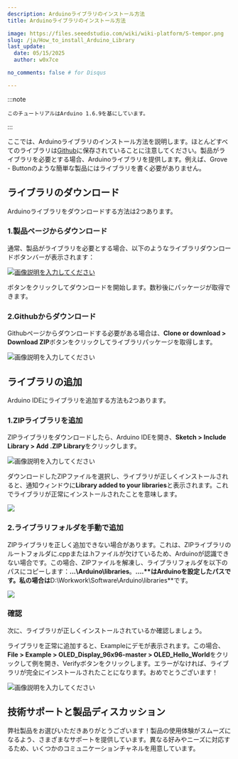 ```yaml
---
description: Arduinoライブラリのインストール方法
title: Arduinoライブラリのインストール方法

image: https://files.seeedstudio.com/wiki/wiki-platform/S-tempor.png
slug: /ja/How_to_install_Arduino_Library
last_update:
  date: 05/15/2025
  author: w0x7ce

no_comments: false # for Disqus

---
```



:::note

    このチュートリアルはArduino 1.6.9を基にしています。
:::

ここでは、Arduinoライブラリのインストール方法を説明します。ほとんどすべてのライブラリは[Github](https://github.com/Seeed-Studio)に保存されていることに注意してください。製品がライブラリを必要とする場合、Arduinoライブラリを提供します。例えば、Grove - Buttonのような簡単な製品にはライブラリを書く必要がありません。

## ライブラリのダウンロード

Arduinoライブラリをダウンロードする方法は2つあります。

### 1.製品ページからダウンロード
通常、製品がライブラリを必要とする場合、以下のようなライブラリダウンロードボタンバーが表示されます：

[![画像説明を入力してください](https://files.seeedstudio.com/wiki/Grove_OLED_1.12/images/library.png)](https://github.com/Seeed-Studio/OLED_Display_96X96/archive/master.zip)

ボタンをクリックしてダウンロードを開始します。数秒後にパッケージが取得できます。

### 2.Githubからダウンロード

Githubページからダウンロードする必要がある場合は、**Clone or download > Download ZIP**ボタンをクリックしてライブラリパッケージを取得します。

![画像説明を入力してください](https://files.seeedstudio.com/wiki/Tutorial_Add_Arduino_Library/images/github_download.png)

## ライブラリの追加

Arduino IDEにライブラリを追加する方法も2つあります。

### 1.ZIPライブラリを追加

ZIPライブラリをダウンロードしたら、Arduino IDEを開き、**Sketch > Include Library > Add .ZIP Library**をクリックします。

![画像説明を入力してください](https://files.seeedstudio.com/wiki/Get_Started_With_Arduino/img/Add_Zip.png)

ダウンロードしたZIPファイルを選択し、ライブラリが正しくインストールされると、通知ウィンドウに**Library added to your libraries**と表示されます。これでライブラリが正常にインストールされたことを意味します。

![](https://files.seeedstudio.com/wiki/Get_Started_With_Arduino/img/upload_complete.png)

### 2.ライブラリフォルダを手動で追加
ZIPライブラリを正しく追加できない場合があります。これは、ZIPライブラリのルートフォルダに.cppまたは.hファイルが欠けているため、Arduinoが認識できない場合です。この場合、ZIPファイルを解凍し、ライブラリフォルダを以下のパスにコピーします：**...\Arduino\libraries**。**....\**はArduinoを設定したパスです。私の場合は**D:\Workwork\Software\Arduino\libraries**です。

![](https://files.seeedstudio.com/wiki/Get_Started_With_Arduino/img/Location_lib.png)

### 確認
次に、ライブラリが正しくインストールされているか確認しましょう。

ライブラリを正常に追加すると、Exampleにデモが表示されます。この場合、**File > Example > OLED_Display_96x96-master > OLED_Hello_World**をクリックして例を開き、Verifyボタンをクリックします。エラーがなければ、ライブラリが完全にインストールされたことになります。おめでとうございます！

![画像説明を入力してください](https://files.seeedstudio.com/wiki/Get_Started_With_Arduino/img/successlly.png)

## 技術サポートと製品ディスカッション
弊社製品をお選びいただきありがとうございます！製品の使用体験がスムーズになるよう、さまざまなサポートを提供しています。異なる好みやニーズに対応するため、いくつかのコミュニケーションチャネルを用意しています。

<div class="button_tech_support_container">
<a href="https://forum.seeedstudio.com/" class="button_forum"></a> 
<a href="https://www.seeedstudio.com/contacts" class="button_email"></a>
</div>

<div class="button_tech_support_container">
<a href="https://discord.gg/eWkprNDMU7" class="button_discord"></a> 
<a href="https://github.com/Seeed-Studio/wiki-documents/discussions/69" class="button_discussion"></a>
</div>